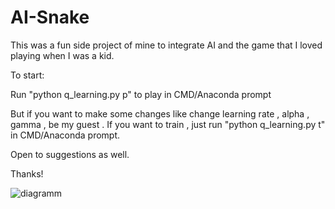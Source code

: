 # AI-Snake

This was a fun side project of mine to integrate AI and the game that I loved playing when I was a kid.

To start:

Run "python q_learning.py p" to play in CMD/Anaconda prompt

But if you want to make some changes like change learning rate , alpha , gamma , be my guest .
If you want to train , just run "python q_learning.py t" in CMD/Anaconda prompt.

Open to suggestions as well.

Thanks!

![diagramm](https://user-images.githubusercontent.com/38054310/81842762-34047200-956a-11ea-9e27-8b7e461821c8.png)

